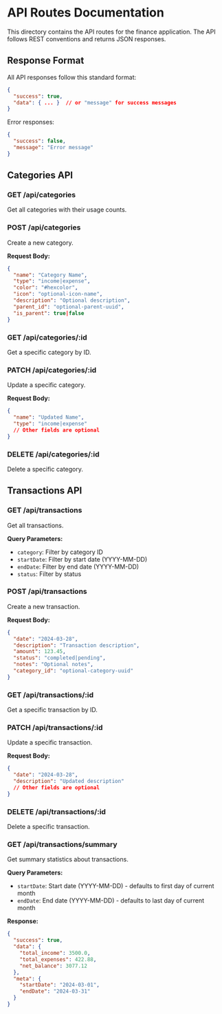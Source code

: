 # API Routes Documentation

This directory contains the API routes for the finance application. The API follows REST conventions and returns JSON responses.

## Response Format

All API responses follow this standard format:

```json
{
  "success": true,
  "data": { ... }  // or "message" for success messages
}
```

Error responses:

```json
{
  "success": false,
  "message": "Error message"
}
```

## Categories API

### GET /api/categories

Get all categories with their usage counts.

### POST /api/categories

Create a new category.

**Request Body:**

```json
{
  "name": "Category Name",
  "type": "income|expense",
  "color": "#hexcolor",
  "icon": "optional-icon-name",
  "description": "Optional description",
  "parent_id": "optional-parent-uuid",
  "is_parent": true|false
}
```

### GET /api/categories/:id

Get a specific category by ID.

### PATCH /api/categories/:id

Update a specific category.

**Request Body:**

```json
{
  "name": "Updated Name",
  "type": "income|expense"
  // Other fields are optional
}
```

### DELETE /api/categories/:id

Delete a specific category.

## Transactions API

### GET /api/transactions

Get all transactions.

**Query Parameters:**

- `category`: Filter by category ID
- `startDate`: Filter by start date (YYYY-MM-DD)
- `endDate`: Filter by end date (YYYY-MM-DD)
- `status`: Filter by status

### POST /api/transactions

Create a new transaction.

**Request Body:**

```json
{
  "date": "2024-03-28",
  "description": "Transaction description",
  "amount": 123.45,
  "status": "completed|pending",
  "notes": "Optional notes",
  "category_id": "optional-category-uuid"
}
```

### GET /api/transactions/:id

Get a specific transaction by ID.

### PATCH /api/transactions/:id

Update a specific transaction.

**Request Body:**

```json
{
  "date": "2024-03-28",
  "description": "Updated description"
  // Other fields are optional
}
```

### DELETE /api/transactions/:id

Delete a specific transaction.

### GET /api/transactions/summary

Get summary statistics about transactions.

**Query Parameters:**

- `startDate`: Start date (YYYY-MM-DD) - defaults to first day of current month
- `endDate`: End date (YYYY-MM-DD) - defaults to last day of current month

**Response:**

```json
{
  "success": true,
  "data": {
    "total_income": 3500.0,
    "total_expenses": 422.88,
    "net_balance": 3077.12
  },
  "meta": {
    "startDate": "2024-03-01",
    "endDate": "2024-03-31"
  }
}
```
